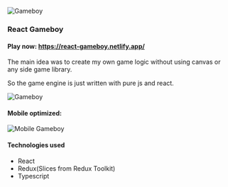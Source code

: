 
![Gameboy](https://i.imgur.com/ixqm4zd.png)


### React Gameboy

#### Play now: https://react-gameboy.netlify.app/

The main idea was to create my own game logic without using canvas or any side game library. 

So the game engine is just written with pure js and react.

![Gameboy](https://i.imgur.com/hc96tls.gif)

#### Mobile optimized:
![Mobile Gameboy](https://i.imgur.com/wowXW6C.gif)

#### Technologies used
- React
- Redux(Slices from Redux Toolkit)
- Typescript
